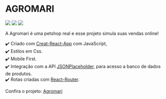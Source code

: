 <h1> AGROMARI</h1>

<div>
<img src="https://img.shields.io/badge/React-20232A?style=for-the-badge&logo=react&logoColor=61DAFB" />
<img src="https://img.shields.io/badge/JavaScript-323330?style=for-the-badge&logo=javascript&logoColor=F7DF1E" />
<img src="https://img.shields.io/badge/CSS-239120?&style=for-the-badge&logo=css3&logoColor=white" />
</div>

<p>A Agromari é uma petshop real e esse projeto simula suas vendas online!</p>

✔️ Criado com [Creat-React-App](https://creat-react-app.dev) com JavaScript, <br>
✔️ Estilos em Css. <br>
✔️ Mobile First. <br>
✔️ Integração com a API [JSONPlaceholder](https://jsonplaceholder.typicode.com/), para acesso a banco de dados de produtos. <br>
✔️ Rotas criadas com [React-Router](https://reactrouter.com/en/main). <br>

Confira o projeto: [Agromari](https://agromari.vercel.app/)
